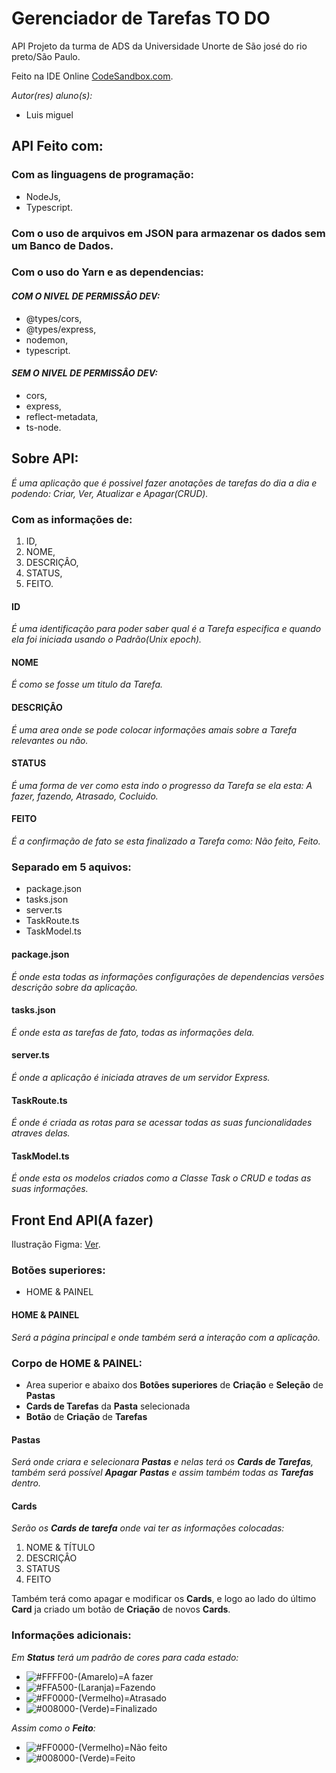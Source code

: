 # **Gerenciador de Tarefas TO DO**
API Projeto da turma de ADS da Universidade Unorte de São josé do rio preto/São Paulo. 

Feito na IDE Online [CodeSandbox.com](https://codesandbox.io/). 

*Autor(res) aluno(s):*
- Luis miguel

## **API Feito com:**
### Com as linguagens de programação: 
- NodeJs, 
- Typescript.
    
### Com o uso de arquivos em JSON para armazenar os dados sem um Banco de Dados.

### Com o uso do Yarn e as dependencias: 
#### *COM O NIVEL DE PERMISSÂO DEV:*
- @types/cors,
- @types/express,
- nodemon,
- typescript.
#### *SEM O NIVEL DE PERMISSÂO DEV:*
- cors,
- express,
- reflect-metadata,
- ts-node.

## **Sobre API:**
*É uma aplicação que é possivel fazer anotações de tarefas do dia a dia e podendo: Criar, Ver, Atualizar e Apagar(CRUD).*

### Com as informações de:
1. ID,
2. NOME,
3. DESCRIÇÂO,
4. STATUS,
5. FEITO.
#### ID 
*É uma identificação para poder saber qual é a Tarefa especifica e quando ela foi iniciada usando o Padrão(Unix epoch).*

#### NOME 
*É como se fosse um titulo da Tarefa.*

#### DESCRIÇÂO 
*É uma area onde se pode colocar informações amais sobre a Tarefa relevantes ou não.*

#### STATUS 
*É uma forma de ver como esta indo o progresso da Tarefa se ela esta: A fazer, fazendo, Atrasado, Cocluido.*

#### FEITO 
*É a confirmação de fato se esta finalizado a Tarefa como: Não feito, Feito.*

### Separado em 5 aquivos:
- package.json
- tasks.json
- server.ts
- TaskRoute.ts
- TaskModel.ts
#### package.json
*É onde esta todas as informações configurações de dependencias versões descrição sobre da aplicação.*

#### tasks.json
*É onde esta as tarefas de fato, todas as informações dela.*

#### server.ts
*É onde a aplicação é iniciada atraves de um servidor Express.*

#### TaskRoute.ts
*É onde é criada as rotas para se acessar todas as suas funcionalidades atraves delas.*

#### TaskModel.ts
*É onde esta os modelos criados como a Classe Task o CRUD e todas as suas informações.*

## **Front End API**(A fazer) 
Ilustração Figma: [Ver](https://www.figma.com/file/v6hf8eKAEkU4wM5Nnd6tfx/Front-End-Gerenciado-de-Tarefas-TO-DO?type=design&node-id=0%3A1&mode=design&t=nCa4LNRRBERa8XNx-1). 

### Botões superiores: 
- HOME & PAINEL
#### HOME & PAINEL 
*Será a página principal e onde também será a interação com a aplicação.* 

### Corpo de HOME & PAINEL: 
- Area superior e abaixo dos **Botões superiores** de **Criação** e **Seleção** de **Pastas** 
- **Cards de Tarefas** da **Pasta** selecionada 
- **Botão** de **Criação** de **Tarefas** 
#### Pastas 
*Será onde criara e selecionara **Pastas** e nelas terá os **Cards de Tarefas**, também será possível **Apagar** **Pastas** e assim também todas as **Tarefas** dentro.*

#### Cards 
*Serão os **Cards de tarefa** onde vai ter as informações colocadas:*  
1. NOME & TÍTULO 
2. DESCRIÇÂO 
3. STATUS 
4. FEITO 

Também terá como apagar e modificar os **Cards**, e logo ao lado do último **Card** ja criado um botão de **Criação** de novos **Cards**. 

### Informações adicionais: 
*Em **Status** terá um padrão de cores para cada estado:*
- ![#FFFF00](https://via.placeholder.com/15/FFFF00/000000?text=+)-(Amarelo)=A fazer
- ![#FFA500](https://via.placeholder.com/15/FFA500/000000?text=+)-(Laranja)=Fazendo
- ![#FF0000](https://via.placeholder.com/15/FF0000/000000?text=+)-(Vermelho)=Atrasado
- ![#008000](https://via.placeholder.com/15/008000/000000?text=+)-(Verde)=Finalizado

*Assim como o **Feito**:* 
- ![#FF0000](https://via.placeholder.com/15/FF0000/000000?text=+)-(Vermelho)=Não feito
- ![#008000](https://via.placeholder.com/15/008000/000000?text=+)-(Verde)=Feito 
